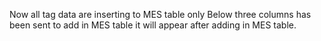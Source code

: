 Now all tag data are inserting to MES table only Below three columns has been sent to add in MES table it will appear after adding in MES table.
